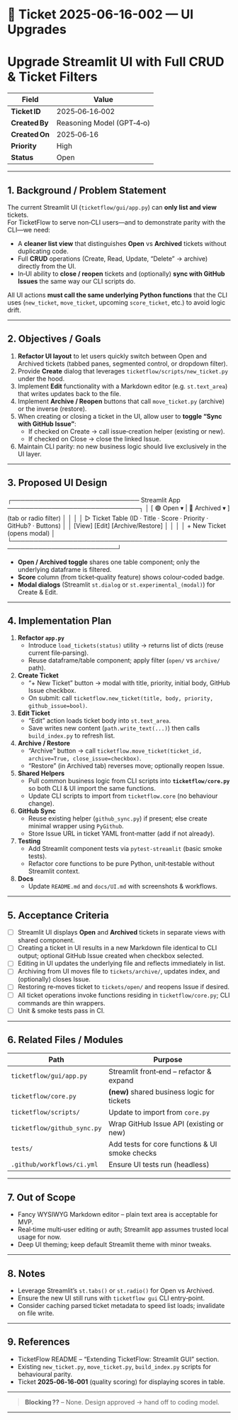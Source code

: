# 🚧  Ticket 2025-06-16-002 — UI Upgrades

<!--
Ticket ID naming convention: YYYY-MM-DD-###_<slug>.md
Place this file in: tickets/open/
-->

# Upgrade Streamlit UI with Full CRUD & Ticket Filters

| Field | Value |
|-------|-------|
| **Ticket ID** | 2025‑06‑16‑002 |
| **Created By** | Reasoning Model (GPT‑4‑o) |
| **Created On** | 2025‑06‑16 |
| **Priority** | High |
| **Status** | Open |

---

## 1. Background / Problem Statement
The current Streamlit UI (`ticketflow/gui/app.py`) can **only list and view** tickets.  
For TicketFlow to serve non‑CLI users—and to demonstrate parity with the CLI—we need:

* A **cleaner list view** that distinguishes **Open** vs **Archived** tickets without duplicating code.  
* Full **CRUD** operations (Create, Read, Update, “Delete” → archive) directly from the UI.  
* In‑UI ability to **close / reopen** tickets and (optionally) **sync with GitHub Issues** the same way our CLI scripts do.  

All UI actions **must call the same underlying Python functions** that the CLI uses (`new_ticket`, `move_ticket`, upcoming `score_ticket`, etc.) to avoid logic drift.

---

## 2. Objectives / Goals
1. **Refactor UI layout** to let users quickly switch between Open and Archived tickets (tabbed panes, segmented control, or dropdown filter).  
2. Provide **Create** dialog that leverages `ticketflow/scripts/new_ticket.py` under the hood.  
3. Implement **Edit** functionality with a Markdown editor (e.g. `st.text_area`) that writes updates back to the file.  
4. Implement **Archive / Reopen** buttons that call `move_ticket.py` (archive) or the inverse (restore).  
5. When creating or closing a ticket in the UI, allow user to **toggle “Sync with GitHub Issue”**:  
   * If checked on Create → call issue‑creation helper (existing or new).  
   * If checked on Close → close the linked Issue.  
6. Maintain CLI parity: no new business logic should live exclusively in the UI layer.  

---

## 3. Proposed UI Design
┌───────────────────────────── Streamlit App ──────────────────────────────┐
│ [ 🟢 Open ▾ | 📁 Archived ▾ ] (tab or radio filter) │
│ │
│ ▷ Ticket Table (ID · Title · Score · Priority · GitHub? · Buttons) │
│ [View] [Edit] [Archive/Restore] │
│ │
│ + New Ticket (opens modal) │
└──────────────────────────────────────────────────────────────────────────┘
* **Open / Archived toggle** shares one table component; only the underlying dataframe is filtered.  
* **Score** column (from ticket‑quality feature) shows colour‑coded badge.  
* **Modal dialogs** (Streamlit `st.dialog` or `st.experimental_(modal)`) for Create & Edit.

---

## 4. Implementation Plan
1. **Refactor `app.py`**
   * Introduce `load_tickets(status)` utility → returns list of dicts (reuse current file‑parsing).
   * Reuse dataframe/table component; apply filter (`open/` vs `archive/` path).
2. **Create Ticket**
   * “+ New Ticket” button → modal with title, priority, initial body, GitHub Issue checkbox.
   * On submit: call `ticketflow.new_ticket(title, body, priority, github_issue=bool)`.
3. **Edit Ticket**
   * “Edit” action loads ticket body into `st.text_area`.
   * Save writes new content (`path.write_text(...)`) then calls `build_index.py` to refresh list.
4. **Archive / Restore**
   * “Archive” button → call `ticketflow.move_ticket(ticket_id, archive=True, close_issue=checkbox)`.
   * “Restore” (in Archived tab) reverses move; optionally reopen Issue.
5. **Shared Helpers**
   * Pull common business logic from CLI scripts into **`ticketflow/core.py`** so both CLI & UI import the same functions.  
   * Update CLI scripts to import from `ticketflow.core` (no behaviour change).
6. **GitHub Sync**
   * Reuse existing helper (`github_sync.py`) if present; else create minimal wrapper using `PyGithub`.
   * Store Issue URL in ticket YAML front‑matter (add if not already).
7. **Testing**
   * Add Streamlit component tests via `pytest‑streamlit` (basic smoke tests).  
   * Refactor core functions to be pure Python, unit‑testable without Streamlit context.
8. **Docs**
   * Update `README.md` and `docs/UI.md` with screenshots & workflows.

---

## 5. Acceptance Criteria
- [ ] Streamlit UI displays **Open** and **Archived** tickets in separate views with shared component.  
- [ ] Creating a ticket in UI results in a new Markdown file identical to CLI output; optional GitHub Issue created when checkbox selected.  
- [ ] Editing in UI updates the underlying file and reflects immediately in list.  
- [ ] Archiving from UI moves file to `tickets/archive/`, updates index, and (optionally) closes Issue.  
- [ ] Restoring re‑moves ticket to `tickets/open/` and reopens Issue if desired.  
- [ ] All ticket operations invoke functions residing in `ticketflow/core.py`; CLI commands are thin wrappers.  
- [ ] Unit & smoke tests pass in CI.  

---

## 6. Related Files / Modules
| Path | Purpose |
|------|---------|
| `ticketflow/gui/app.py` | Streamlit front‑end – refactor & expand |
| `ticketflow/core.py` | **(new)** shared business logic for tickets |
| `ticketflow/scripts/` | Update to import from `core.py` |
| `ticketflow/github_sync.py` | Wrap GitHub Issue API (existing or new) |
| `tests/` | Add tests for core functions & UI smoke checks |
| `.github/workflows/ci.yml` | Ensure UI tests run (headless) |

---

## 7. Out of Scope
* Fancy WYSIWYG Markdown editor – plain text area is acceptable for MVP.  
* Real‑time multi‑user editing or auth; Streamlit app assumes trusted local usage for now.  
* Deep UI theming; keep default Streamlit theme with minor tweaks.

---

## 8. Notes
* Leverage Streamlit’s `st.tabs()` or `st.radio()` for Open vs Archived.  
* Ensure the new UI still runs with `ticketflow gui` CLI entry‑point.  
* Consider caching parsed ticket metadata to speed list loads; invalidate on file write.

---

## 9. References
* TicketFlow README – “Extending TicketFlow: Streamlit GUI” section.  
* Existing `new_ticket.py`, `move_ticket.py`, `build_index.py` scripts for behavioural parity.  
* Ticket **2025‑06‑16‑001** (quality scoring) for displaying scores in table.

---

> **Blocking ??** – None. Design approved → hand off to coding model.

---
